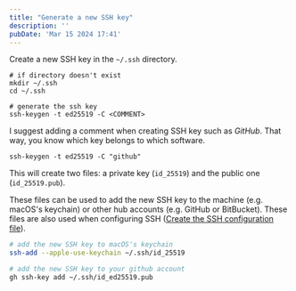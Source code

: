 ```yaml
---
title: "Generate a new SSH key"
description: ''
pubDate: 'Mar 15 2024 17:41'
---
```


Create a new SSH key in the `~/.ssh` directory.

```shell
# if directory doesn't exist
mkdir ~/.ssh
cd ~/.ssh

# generate the ssh key
ssh-keygen -t ed25519 -C <COMMENT>
```

I suggest adding a comment when creating SSH key such as _GitHub_. That way, you know which key belongs to which software.

```shell
ssh-keygen -t ed25519 -C "github"
```

This will create two files: a private key (`id_25519`) and the public one (`id_25519.pub`).

These files can be used to add the new SSH key to the machine (e.g. macOS's keychain) or other hub accounts (e.g. GitHub or BitBucket). These files are also used when configuring SSH ([Create the SSH configuration file](/notes/create_the_ssh_configuration_file)).

```sh
# add the new SSH key to macOS's keychain
ssh-add --apple-use-keychain ~/.ssh/id_25519

# add the new SSH key to your github account
gh ssh-key add ~/.ssh/id_ed25519.pub
```
